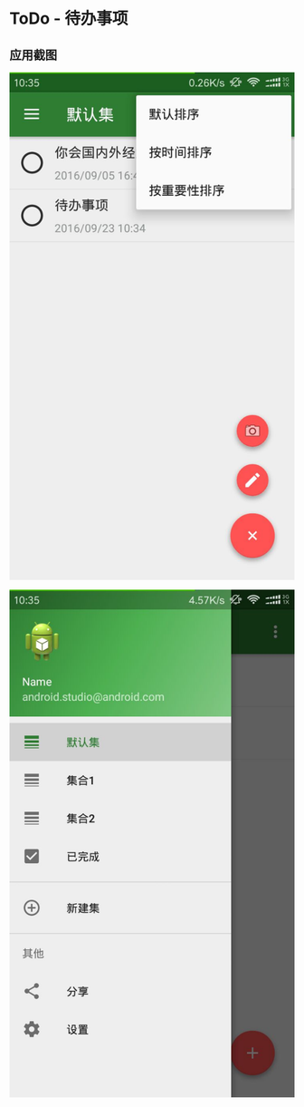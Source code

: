 # ToDo - 待办事项

## 应用截图
![main](https://github.com/Joker-Runner/ToDo/blob/master/resourse/main.jpg)

![menu](https://github.com/Joker-Runner/ToDo/blob/master/resourse/menu.jpg)
